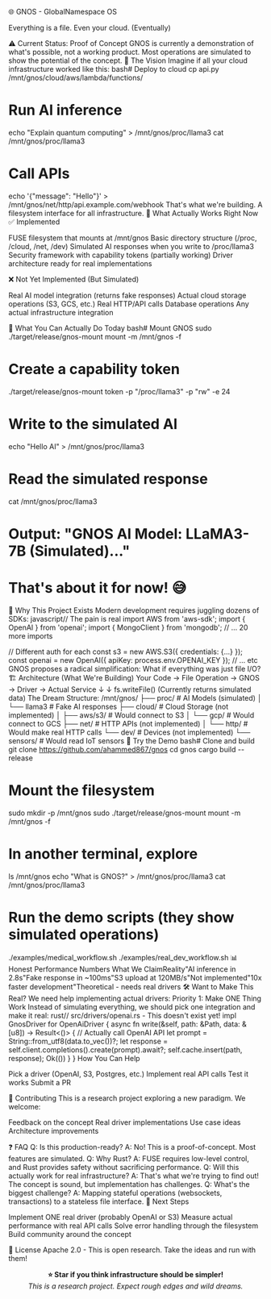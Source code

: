 🌐 GNOS - GlobalNamespace OS

Everything is a file. Even your cloud. (Eventually)


⚠️ Current Status: Proof of Concept
GNOS is currently a demonstration of what's possible, not a working product. Most operations are simulated to show the potential of the concept.
🎯 The Vision
Imagine if all your cloud infrastructure worked like this:
bash# Deploy to cloud
cp api.py /mnt/gnos/cloud/aws/lambda/functions/

# Run AI inference
echo "Explain quantum computing" > /mnt/gnos/proc/llama3
cat /mnt/gnos/proc/llama3

# Call APIs
echo '{"message": "Hello"}' > /mnt/gnos/net/http/api.example.com/webhook
That's what we're building. A filesystem interface for all infrastructure.
🔨 What Actually Works Right Now
✅ Implemented

FUSE filesystem that mounts at /mnt/gnos
Basic directory structure (/proc, /cloud, /net, /dev)
Simulated AI responses when you write to /proc/llama3
Security framework with capability tokens (partially working)
Driver architecture ready for real implementations

❌ Not Yet Implemented (But Simulated)

Real AI model integration (returns fake responses)
Actual cloud storage operations (S3, GCS, etc.)
Real HTTP/API calls
Database operations
Any actual infrastructure integration

📝 What You Can Actually Do Today
bash# Mount GNOS
sudo ./target/release/gnos-mount mount -m /mnt/gnos -f

# Create a capability token
./target/release/gnos-mount token -p "/proc/llama3" -p "rw" -e 24

# Write to the simulated AI
echo "Hello AI" > /mnt/gnos/proc/llama3

# Read the simulated response
cat /mnt/gnos/proc/llama3
# Output: "GNOS AI Model: LLaMA3-7B (Simulated)..."

# That's about it for now! 😅
🤔 Why This Project Exists
Modern development requires juggling dozens of SDKs:
javascript// The pain is real
import AWS from 'aws-sdk';
import { OpenAI } from 'openai';
import { MongoClient } from 'mongodb';
// ... 20 more imports

// Different auth for each
const s3 = new AWS.S3({ credentials: {...} });
const openai = new OpenAI({ apiKey: process.env.OPENAI_KEY });
// ... etc
GNOS proposes a radical simplification: What if everything was just file I/O?
🏗️ Architecture (What We're Building)
Your Code → File Operation → GNOS → Driver → Actual Service
          ↓                       ↓
    fs.writeFile()         (Currently returns
                           simulated data)
The Dream Structure:
/mnt/gnos/
├── proc/          # AI Models (simulated)
│   └── llama3     # Fake AI responses
├── cloud/         # Cloud Storage (not implemented)
│   ├── aws/s3/    # Would connect to S3
│   └── gcp/       # Would connect to GCS
├── net/           # HTTP APIs (not implemented)
│   └── http/      # Would make real HTTP calls
└── dev/           # Devices (not implemented)
    └── sensors/   # Would read IoT sensors
🚀 Try the Demo
bash# Clone and build
git clone https://github.com/ahammed867/gnos
cd gnos
cargo build --release

# Mount the filesystem
sudo mkdir -p /mnt/gnos
sudo ./target/release/gnos-mount mount -m /mnt/gnos -f

# In another terminal, explore
ls /mnt/gnos
echo "What is GNOS?" > /mnt/gnos/proc/llama3
cat /mnt/gnos/proc/llama3

# Run the demo scripts (they show simulated operations)
./examples/medical_workflow.sh
./examples/real_dev_workflow.sh
📊 Honest Performance Numbers
What We ClaimReality"AI inference in 2.8s"Fake response in ~100ms"S3 upload at 120MB/s"Not implemented"10x faster development"Theoretical - needs real drivers
🛠️ Want to Make This Real?
We need help implementing actual drivers:
Priority 1: Make ONE Thing Work
Instead of simulating everything, we should pick one integration and make it real:
rust// src/drivers/openai.rs - This doesn't exist yet!
impl GnosDriver for OpenAiDriver {
    async fn write(&self, path: &Path, data: &[u8]) -> Result<()> {
        // Actually call OpenAI API
        let prompt = String::from_utf8(data.to_vec())?;
        let response = self.client.completions().create(prompt).await?;
        self.cache.insert(path, response);
        Ok(())
    }
}
How You Can Help

Pick a driver (OpenAI, S3, Postgres, etc.)
Implement real API calls
Test it works
Submit a PR

🤝 Contributing
This is a research project exploring a new paradigm. We welcome:

Feedback on the concept
Real driver implementations
Use case ideas
Architecture improvements

❓ FAQ
Q: Is this production-ready?
A: No! This is a proof-of-concept. Most features are simulated.
Q: Why Rust?
A: FUSE requires low-level control, and Rust provides safety without sacrificing performance.
Q: Will this actually work for real infrastructure?
A: That's what we're trying to find out! The concept is sound, but implementation has challenges.
Q: What's the biggest challenge?
A: Mapping stateful operations (websockets, transactions) to a stateless file interface.
🎯 Next Steps

Implement ONE real driver (probably OpenAI or S3)
Measure actual performance with real API calls
Solve error handling through the filesystem
Build community around the concept

📜 License
Apache 2.0 - This is open research. Take the ideas and run with them!

<p align="center">
  <b>⭐ Star if you think infrastructure should be simpler!</b><br>
  <i>This is a research project. Expect rough edges and wild dreams.</i>
</p>
